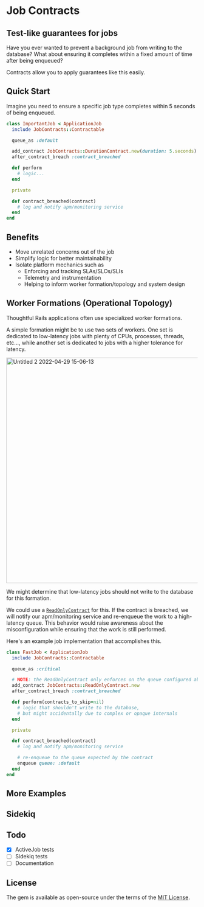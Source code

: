 # Job Contracts

## Test-like guarantees for jobs

Have you ever wanted to prevent a background job from writing to the database?
What about ensuring it completes within a fixed amount of time after being enqueued?

Contracts allow you to apply guarantees like this easily.

## Quick Start

Imagine you need to ensure a specific job type completes within 5 seconds of being enqueued.

```ruby
class ImportantJob < ApplicationJob
  include JobContracts::Contractable

  queue_as :default

  add_contract JobContracts::DurationContract.new(duration: 5.seconds)
  after_contract_breach :contract_breached

  def perform
    # logic...
  end

  private

  def contract_breached(contract)
    # log and notify apm/monitoring service
  end
end
```

## Benefits

- Move unrelated concerns out of the job
- Simplify logic for better maintainability
- Isolate platform mechanics such as
  - Enforcing and tracking SLAs/SLOs/SLIs
  - Telemetry and instrumentation
  - Helping to inform worker formation/topology and system design

## Worker Formations (Operational Topology)

Thoughtful Rails applications often use specialized worker formations.

A simple formation might be to use two sets of workers.
One set is dedicated to low-latency jobs with plenty of CPUs, processes, threads, etc...,
while another set is dedicated to jobs with a higher tolerance for latency.

<img width="593" alt="Untitled 2 2022-04-29 15-06-13" src="https://user-images.githubusercontent.com/32920/166069103-e316dcc7-e601-43d0-90df-ad0eda20409b.png">

We might determine that low-latency jobs should not write to the database for this formation.

We could use a [`ReadOnlyContract`](https://github.com/hopsoft/job_contracts/blob/main/lib/job_contracts/contracts/read_only_contract.rb) for this.
If the contract is breached, we will notify our apm/monitoring service and re-enqueue the work to a high-latency queue.
This behavior would raise awareness about the misconfiguration while ensuring that the work is still performed.

Here's an example job implementation that accomplishes this.

```ruby
class FastJob < ApplicationJob
  include JobContracts::Contractable

  queue_as :critical

  # NOTE: the ReadOnlyContract only enforces on the queue configured above
  add_contract JobContracts::ReadOnlyContract.new
  after_contract_breach :contract_breached

  def perform(contracts_to_skip=nil)
    # logic that shouldn't write to the database,
    # but might accidentally due to complex or opaque internals
  end

  private

  def contract_breached(contract)
    # log and notify apm/monitoring service

    # re-enqueue to the queue expected by the contract
    enqueue queue: :default
  end
end
```

## More Examples

## Sidekiq

## Todo

- [x] ActiveJob tests
- [ ] Sidekiq tests
- [ ] Documentation

## License

The gem is available as open-source under the terms of the [MIT License](https://opensource.org/licenses/MIT).
